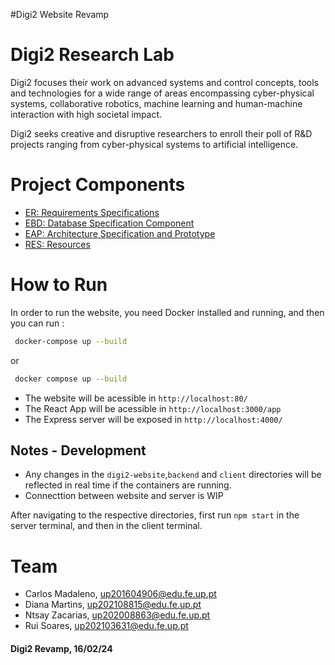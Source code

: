 #Digi2 Website Revamp

# Digi2 Research Lab
Digi2 focuses their work on advanced systems and control concepts, tools and technologies for a wide range of areas encompassing cyber-physical systems, collaborative robotics, machine learning and human-machine interaction with high societal impact.

Digi2 seeks creative and disruptive researchers to enroll their poll of R&D projects ranging from cyber-physical systems to artificial intelligence.


# Project Components
- [ER: Requirements Specifications](docs/er.md)
- [EBD: Database Specification Component](docs/ebd.md)
- [EAP: Architecture Specification and Prototype](docs/eap.md)
- [RES: Resources](docs/resouces.md)

# How to Run
In order to run the website, you need Docker installed and running, and then you can run : 

```bash
 docker-compose up --build
```
or
```bash
 docker compose up --build 
```

- The website will be acessible in `http://localhost:80/` 
- The React App will be acessible in `http://localhost:3000/app`
- The Express server will be exposed in `http://localhost:4000/`




## Notes - Development
- Any changes in the `digi2-website`,`backend` and `client` directories will be reflected in real time if the containers are running. 
- Connecttion between website and server is WIP



After navigating to the respective directories, first run `npm start` in the server terminal, and then in the client terminal.

# Team
- Carlos Madaleno, up201604906@edu.fe.up.pt
- Diana Martins, up202108815@edu.fe.up.pt
- Ntsay Zacarias, up202008863@edu.fe.up.pt
- Rui Soares, up202103631@edu.fe.up.pt

#### Digi2 Revamp, 16/02/24